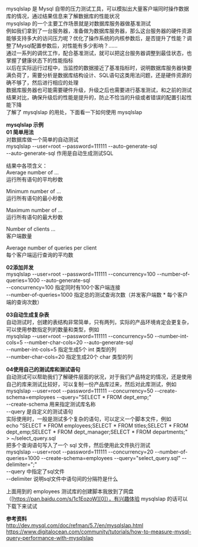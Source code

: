 mysqlslap 是 Mysql 自带的压力测试工具，可以模拟出大量客户端同时操作数据库的情况，通过结果信息来了解数据库的性能状况  
mysqlslap 的一个主要工作场景就是对数据库服务器做基准测试  
例如我们拿到了一台服务器，准备做为数据库服务器，那么这台服务器的硬件资源能够支持多大的访问压力呢？优化了操作系统的内核参数后，是否提升了性能？调整了Mysql配置参数后，对性能有多少影响？……  
通过一系列的调优工作，配合基准测试，就可以把这台服务器调整到最佳状态，也掌握了健康状态下的性能指标  
以后在实际运行过程中，当监控的数据接近了基准指标时，说明数据库服务器快要满负荷了，需要分析是数据库结构设计、SQL语句这类用法问题，还是硬件资源的确不够了，然后进行相应的处理  
数据库服务器也可能需要硬件升级，升级之后也需要进行基准测试，和之前的测试结果对比，确保升级后的性能是提升的，防止不恰当的升级或者错误的配置引起性能下降  
了解了 mysqlslap 的用处，下面看一下如何使用 mysqlslap  
  
  
**mysqlslap 示例**  
**01 简单用法**  
对数据库做一个简单的自动测试  
mysqlslap --user=root --password=111111 --auto-generate-sql   
--auto-generate-sql 作用是自动生成测试SQL  
  
  
结果中各项含义：  
Average number of ...   
运行所有语句的平均秒数  
  
  
Minimum number of ...   
运行所有语句的最小秒数  
  
  
Maximum number of ...   
运行所有语句的最大秒数   
  
  
Number of clients ...   
客户端数量  
  
  
Average number of queries per client   
每个客户端运行查询的平均数  
  
  
**02添加并发**  
mysqlslap --user=root --password=111111 --concurrency=100 --number-of-queries=1000 --auto-generate-sql  
--concurrency=100 指定同时有100个客户端连接  
--number-of-queries=1000 指定总的测试查询次数（并发客户端数 * 每个客户端的查询次数）  
  
  
**03自动生成复杂表**  
自动测试时，创建的表结构非常简单，只有两列，实际的产品环境肯定会更复杂，可以使用参数指定列的数量和类型，例如  
mysqlslap --user=root --password=111111 --concurrency=50 --number-int-cols=5 --number-char-cols=20 --auto-generate-sql  
--number-int-cols=5 指定生成5个 int 类型的列  
--number-char-cols=20 指定生成20个 char 类型的列  
  
  
**04使用自己的测试库和测试语句**  
自动测试可以帮助我们了解硬件层面的状况，对于我们产品特定的情况，还是使用自己的库来测试比较好，可以复制一份产品库过来，然后对此库测试，例如  
mysqlslap --user=root --password=111111 --concurrency=50 --create-schema=employees --query="SELECT * FROM dept_emp;"  
--create-schema 用来指定测试库名称  
--query 是自定义的测试语句  
实际使用时，一般是测试多个复杂的语句，可以定义一个脚本文件，例如  
echo "SELECT * FROM employees;SELECT * FROM titles;SELECT * FROM dept_emp;SELECT * FROM dept_manager;SELECT * FROM departments;" > ~/select_query.sql  
把多个查询语句写入了一个 sql 文件，然后使用此文件执行测试  
mysqlslap --user=root --password=111111 --concurrency=20 --number-of-queries=1000 --create-schema=employees --query="select_query.sql" --delimiter=";"  
--query 中指定了sql文件  
--delimiter 说明sql文件中语句间的分隔符是什么  
  
  
上面用到的 employees 测试库的创建脚本我放到了网盘（[https://pan.baidu.com/s/1c1EozoW][0]），有兴趣体验 mysqlslap 的话可以下载下来试试  
  
  
**参考资料**  
http://dev.mysql.com/doc/refman/5.7/en/mysqlslap.html  
https://www.digitalocean.com/community/tutorials/how-to-measure-mysql-query-performance-with-mysqlslap

[0]: https://pan.baidu.com/s/1c1EozoW